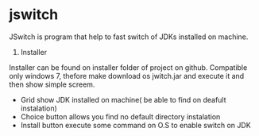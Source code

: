 jswitch
=======

JSwitch is program that help to fast switch of JDKs installed on machine. 

1) Installer

Installer can be found on installer folder of project on github. Compatible only windows 7, thefore make download os jwitch.jar and
execute it and then show simple screem.

  * Grid show JDK installed on machine( be able to find on deafult instalation)
  * Choice button allows you find no default directory instalation
  * Install button execute some command on O.S to enable switch on JDK
